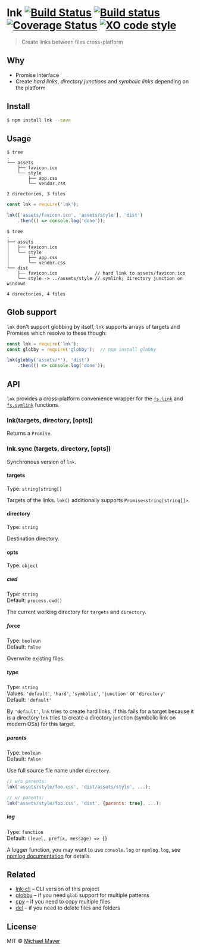 # lnk [![Build Status](https://travis-ci.org/schnittstabil/lnk.svg?branch=master)](https://travis-ci.org/schnittstabil/lnk) [![Build status](https://ci.appveyor.com/api/projects/status/ga62hvxd522ul7bs?svg=true)](https://ci.appveyor.com/project/schnittstabil/lnk) [![Coverage Status](https://coveralls.io/repos/schnittstabil/lnk/badge.svg?branch=master)](https://coveralls.io/r/schnittstabil/lnk?branch=master) [![XO code style](https://img.shields.io/badge/code_style-XO-5ed9c7.svg)](https://github.com/sindresorhus/xo)

> Create links between files cross-platform

## Why

* Promise interface
* Create _hard links_, _directory junctions_ and _symbolic links_ depending on the platform

## Install

```sh
$ npm install lnk --save
```

## Usage

```
$ tree
.
└── assets
    ├── favicon.ico
    └── style
        ├── app.css
        └── vendor.css

2 directories, 3 files
```

```js
const lnk = require('lnk');

lnk(['assets/favicon.ico', 'assets/style'], 'dist')
	.then(() => console.log('done'));
```

```
$ tree
.
├── assets
│   ├── favicon.ico
│   └── style
│       ├── app.css
│       └── vendor.css
└── dist
    ├── favicon.ico              // hard link to assets/favicon.ico
    └── style -> ../assets/style // symlink; directory junction on windows

4 directories, 4 files
```


## Glob support

`lnk` don't support globbing by itself, `lnk` supports arrays of targets and Promises which resolve to these though:

```js
const lnk = require('lnk');
const globby = require('globby');  // npm install globby

lnk(globby('assets/*'), 'dist')
	.then(() => console.log('done'));
```


## API

`lnk` provides a cross-platform convenience wrapper for the [`fs.link`](https://nodejs.org/api/fs.html#fs_fs_link_existingpath_newpath_callback) and [`fs.symlink`](https://nodejs.org/api/fs.html#fs_fs_symlink_target_path_type_callback) functions.

### lnk(targets, directory, [opts])

Returns a `Promise`.

### lnk.sync (targets, directory, [opts])

Synchronous version of `lnk`.

#### targets
Type: `string|string[]`

Targets of the links. `lnk()` additionally supports `Promise<string|string[]>`.

#### directory
Type: `string`

Destination directory.

#### opts
Type: `object`

##### cwd
Type: `string`<br>
Default: `process.cwd()`

The current working directory for `targets` and `directory`.

##### force
Type: `boolean`<br>
Default: `false`

Overwrite existing files.

##### type
Type: `string`<br>
Values: `'default'`, `'hard'`, `'symbolic'`, `'junction'` or `'directory'`<br>
Default: `'default'`

By `'default'`, `lnk` tries to create hard links, if this fails for a target because
it is a directory `lnk` tries to create a directory junction (symbolic link on
modern OSs) for this target.

##### parents
Type: `boolean`<br>
Default: `false`

Use full source file name under `directory`.

```js
// w/o parents:
lnk('assets/style/foo.css', 'dist/assets/style', ...);

// w/ parents:
lnk('assets/style/foo.css', 'dist', {parents: true}, ...);
```

##### log
Type: `function`<br>
Default: `(level, prefix, message) => {}`

A logger function, you may want to use `console.log` or `npmlog.log`, see [npmlog documentation](https://github.com/npm/npmlog) for details.

## Related

* [lnk-cli](https://github.com/schnittstabil/lnk-cli) – CLI version of this project
* [globby](https://github.com/sindresorhus/globby) – if you need `glob` support for multiple patterns
* [cpy](https://github.com/sindresorhus/cpy) – if you need to copy multiple files
* [del](https://github.com/sindresorhus/del) – if you need to delete files and folders


## License

MIT © [Michael Mayer](http://schnittstabil.de)
